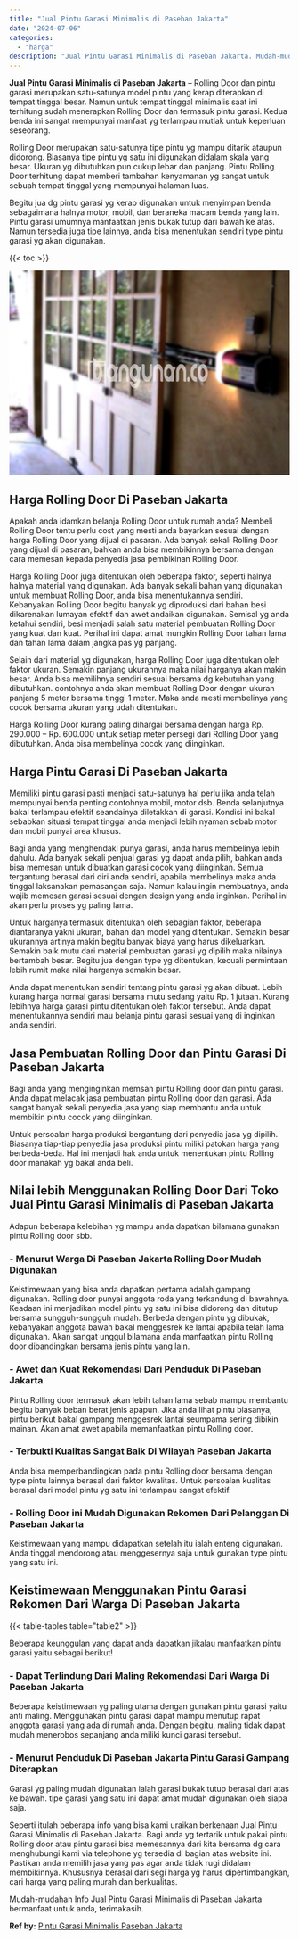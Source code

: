 ```yaml
---
title: "Jual Pintu Garasi Minimalis di Paseban Jakarta"
date: "2024-07-06"
categories: 
  - "harga"
description: "Jual Pintu Garasi Minimalis di Paseban Jakarta. Mudah-mudahan Info Jual Pintu Garasi Minimalis di Paseban Jakarta bermanfaat untuk anda, terimakasih...."
---
```


**Jual Pintu Garasi Minimalis di Paseban Jakarta** – Rolling Door dan pintu garasi merupakan satu-satunya model pintu yang kerap diterapkan di tempat tinggal besar. Namun untuk tempat tinggal minimalis saat ini terhitung sudah menerapkan Rolling Door dan termasuk pintu garasi. Kedua benda ini sangat mempunyai manfaat yg terlampau mutlak untuk keperluan seseorang.

Rolling Door merupakan satu-satunya tipe pintu yg mampu ditarik ataupun didorong. Biasanya tipe pintu yg satu ini digunakan didalam skala yang besar. Ukuran yg dibutuhkan pun cukup lebar dan panjang. Pintu Rolling Door terhitung dapat memberi tambahan kenyamanan yg sangat untuk sebuah tempat tinggal yang mempunyai halaman luas.

Begitu jua dg pintu garasi yg kerap digunakan untuk menyimpan benda sebagaimana halnya motor, mobil, dan beraneka macam benda yang lain. Pintu garasi umumnya manfaatkan jenis bukak tutup dari bawah ke atas. Namun tersedia juga tipe lainnya, anda bisa menentukan sendiri type pintu garasi yg akan digunakan.

{{< toc >}}

![Jual Pintu Garasi Minimalis di Paseban Jakarta](/images/pintu-garasi-04.png)

## Harga Rolling Door Di Paseban Jakarta

Apakah anda idamkan belanja Rolling Door untuk rumah anda? Membeli Rolling Door tentu perlu cost yang mesti anda bayarkan sesuai dengan harga Rolling Door yang dijual di pasaran. Ada banyak sekali Rolling Door yang dijual di pasaran, bahkan anda bisa membikinnya bersama dengan cara memesan kepada penyedia jasa pembikinan Rolling Door.

Harga Rolling Door juga ditentukan oleh beberapa faktor, seperti halnya halnya material yang digunakan. Ada banyak sekali bahan yang digunakan untuk membuat Rolling Door, anda bisa menentukannya sendiri. Kebanyakan Rolling Door begitu banyak yg diproduksi dari bahan besi dikarenakan lumayan efektif dan awet andaikan digunakan. Semisal yg anda ketahui sendiri, besi menjadi salah satu material pembuatan Rolling Door yang kuat dan kuat. Perihal ini dapat amat mungkin Rolling Door tahan lama dan tahan lama dalam jangka pas yg panjang.

Selain dari material yg digunakan, harga Rolling Door juga ditentukan oleh faktor ukuran. Semakin panjang ukurannya maka nilai harganya akan makin besar. Anda bisa memilihnya sendiri sesuai bersama dg kebutuhan yang dibutuhkan. contohnya anda akan membuat Rolling Door dengan ukuran panjang 5 meter bersama tinggi 1 meter. Maka anda mesti membelinya yang cocok bersama ukuran yang udah ditentukan.

Harga Rolling Door kurang paling dihargai bersama dengan harga Rp. 290.000 – Rp. 600.000 untuk setiap meter persegi dari Rolling Door yang dibutuhkan. Anda bisa membelinya cocok yang diinginkan.

## Harga Pintu Garasi Di Paseban Jakarta

Memiliki pintu garasi pasti menjadi satu-satunya hal perlu jika anda telah mempunyai benda penting contohnya mobil, motor dsb. Benda selanjutnya bakal terlampau efektif seandainya diletakkan di garasi. Kondisi ini bakal sebabkan situasi tempat tinggal anda menjadi lebih nyaman sebab motor dan mobil punyai area khusus.

Bagi anda yang menghendaki punya garasi, anda harus membelinya lebih dahulu. Ada banyak sekali penjual garasi yg dapat anda pilih, bahkan anda bisa memesan untuk dibuatkan garasi cocok yang diinginkan. Semua tergantung berasal dari diri anda sendiri, apabila membelinya maka anda tinggal laksanakan pemasangan saja. Namun kalau ingin membuatnya, anda wajib memesan garasi sesuai dengan design yang anda inginkan. Perihal ini akan perlu proses yg paling lama.

Untuk harganya termasuk ditentukan oleh sebagian faktor, beberapa diantaranya yakni ukuran, bahan dan model yang ditentukan. Semakin besar ukurannya artinya makin begitu banyak biaya yang harus dikeluarkan. Semakin baik mutu dari material pembuatan garasi yg dipilih maka nilainya bertambah besar. Begitu jua dengan type yg ditentukan, kecuali permintaan lebih rumit maka nilai harganya semakin besar.

Anda dapat menentukan sendiri tentang pintu garasi yg akan dibuat. Lebih kurang harga normal garasi bersama mutu sedang yaitu Rp. 1 jutaan. Kurang lebihnya harga garasi pintu ditentukan oleh faktor tersebut. Anda dapat menentukannya sendiri mau belanja pintu garasi sesuai yang di inginkan anda sendiri.

## Jasa Pembuatan Rolling Door dan Pintu Garasi Di Paseban Jakarta

Bagi anda yang menginginkan memsan pintu Rolling door dan pintu garasi. Anda dapat melacak jasa pembuatan pintu Rolling door dan garasi. Ada sangat banyak sekali penyedia jasa yang siap membantu anda untuk membikin pintu cocok yang diinginkan.

Untuk persoalan harga produksi bergantung dari penyedia jasa yg dipilih. Biasanya tiap-tiap penyedia jasa produksi pintu miliki patokan harga yang berbeda-beda. Hal ini menjadi hak anda untuk menentukan pintu Rolling door manakah yg bakal anda beli.

## Nilai lebih Menggunakan Rolling Door Dari Toko Jual Pintu Garasi Minimalis di Paseban Jakarta

Adapun beberapa kelebihan yg mampu anda dapatkan bilamana gunakan pintu Rolling door sbb.

### \- Menurut Warga Di Paseban Jakarta Rolling Door Mudah Digunakan

Keistimewaan yang bisa anda dapatkan pertama adalah gampang digunakan. Rolling door punyai anggota roda yang terkandung di bawahnya. Keadaan ini menjadikan model pintu yg satu ini bisa didorong dan ditutup bersama sungguh-sungguh mudah. Berbeda dengan pintu yg dibukak, kebanyakan anggota bawah bakal menggesrek ke lantai apabila telah lama digunakan. Akan sangat unggul bilamana anda manfaatkan pintu Rolling door dibandingkan bersama jenis pintu yang lain.

### \- Awet dan Kuat Rekomendasi Dari Penduduk Di Paseban Jakarta

Pintu Rolling door termasuk akan lebih tahan lama sebab mampu membantu begitu banyak beban berat jenis apapun. Jika anda lihat pintu biasanya, pintu berikut bakal gampang menggesrek lantai seumpama sering dibikin mainan. Akan amat awet apabila memanfaatkan pintu Rolling door.

### \- Terbukti Kualitas Sangat Baik Di Wilayah Paseban Jakarta

Anda bisa memperbandingkan pada pintu Rolling door bersama dengan type pintu lainnya berasal dari faktor kwalitas. Untuk persoalan kualitas berasal dari model pintu yg satu ini terlampau sangat efektif.

### \- Rolling Door ini Mudah Digunakan Rekomen Dari Pelanggan Di Paseban Jakarta

Keistimewaan yang mampu didapatkan setelah itu ialah enteng digunakan. Anda tinggal mendorong atau menggesernya saja untuk gunakan type pintu yang satu ini.

## Keistimewaan Menggunakan Pintu Garasi Rekomen Dari Warga Di Paseban Jakarta

{{< table-tables table="table2" >}}

Beberapa keunggulan yang dapat anda dapatkan jikalau manfaatkan pintu garasi yaitu sebagai berikut!

### \- Dapat Terlindung Dari Maling Rekomendasi Dari Warga Di Paseban Jakarta

Beberapa keistimewaan yg paling utama dengan gunakan pintu garasi yaitu anti maling. Menggunakan pintu garasi dapat mampu menutup rapat anggota garasi yang ada di rumah anda. Dengan begitu, maling tidak dapat mudah menerobos sepanjang anda miliki kunci garasi tersebut.

### \- Menurut Penduduk Di Paseban Jakarta Pintu Garasi Gampang Diterapkan

Garasi yg paling mudah digunakan ialah garasi bukak tutup berasal dari atas ke bawah. tipe garasi yang satu ini dapat amat mudah digunakan oleh siapa saja.

Seperti itulah beberapa info yang bisa kami uraikan berkenaan Jual Pintu Garasi Minimalis di Paseban Jakarta. Bagi anda yg tertarik untuk pakai pintu Rolling door atau pintu garasi bisa memesannya dari kita bersama dg cara menghubungi kami via telephone yg tersedia di bagian atas website ini. Pastikan anda memilih jasa yang pas agar anda tidak rugi didalam membikinnya. Khususnya berasal dari segi harga yg harus dipertimbangkan, cari harga yang paling murah dan berkualitas.

Mudah-mudahan Info Jual Pintu Garasi Minimalis di Paseban Jakarta bermanfaat untuk anda, terimakasih.

**Ref by:** [Pintu Garasi Minimalis Paseban Jakarta](https://id.wikipedia.org/wiki/Pintu)
